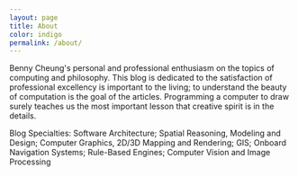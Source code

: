 ```yaml
---
layout: page
title: About
color: indigo
permalink: /about/
---
```


Benny Cheung's personal and professional enthusiasm on the topics of computing and philosophy.
This blog is dedicated to the satisfaction of professional excellency is important to the living;
to understand the beauty of computation is the goal of the articles.
Programming a computer to draw surely teaches us the most important lesson that creative spirit is in the details.

Blog Specialties: Software Architecture; Spatial Reasoning, Modeling and Design; Computer Graphics, 2D/3D Mapping and Rendering; GIS; Onboard Navigation Systems; Rule-Based Engines; Computer Vision and Image Processing
